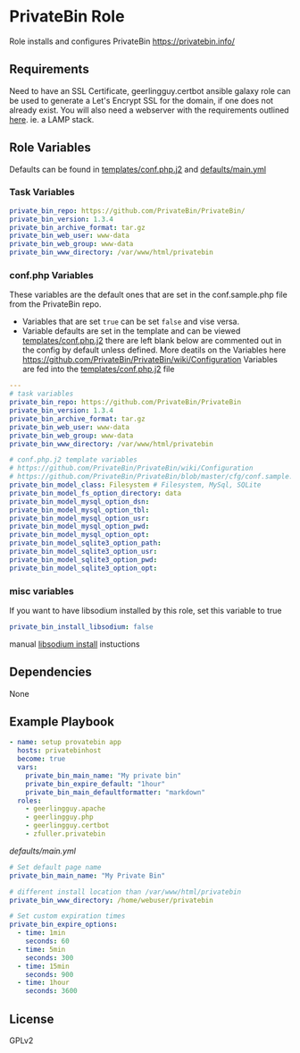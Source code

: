 # PrivateBin Role

Role installs and configures PrivateBin https://privatebin.info/

## Requirements

Need to have an SSL Certificate, geerlingguy.certbot ansible galaxy role can be used to generate a Let's Encrypt SSL for the domain, if one does not already exist.
You will also need a webserver with the requirements outlined [here](https://github.com/PrivateBin/PrivateBin/blob/master/INSTALL.md#installation).
ie. a LAMP stack.

## Role Variables
Defaults can be found in [templates/conf.php.j2](templates/conf.php.j2) and [defaults/main.yml](defaults/main.yml)

### Task Variables
```yaml
private_bin_repo: https://github.com/PrivateBin/PrivateBin/
private_bin_version: 1.3.4
private_bin_archive_format: tar.gz
private_bin_web_user: www-data
private_bin_web_group: www-data
private_bin_www_directory: /var/www/html/privatebin
```

### conf.php Variables
These variables are the default ones that are set in the conf.sample.php file from the PrivateBin repo.
* Variables that are set `true` can be set `false` and vise versa.
* Variable defaults are set in the template and can be viewed [templates/conf.php.j2](templates/conf.php.j2)
there are left blank below are commented out in the config by default unless defined.
More deatils on the Variables here https://github.com/PrivateBin/PrivateBin/wiki/Configuration
Variables are fed into the [templates/conf.php.j2](templates/conf.php.j2) file

```yaml
---
# task variables
private_bin_repo: https://github.com/PrivateBin/PrivateBin
private_bin_version: 1.3.4
private_bin_archive_format: tar.gz
private_bin_web_user: www-data
private_bin_web_group: www-data
private_bin_www_directory: /var/www/html/privatebin

# conf.php.j2 template variables
# https://github.com/PrivateBin/PrivateBin/wiki/Configuration
# https://github.com/PrivateBin/PrivateBin/blob/master/cfg/conf.sample.php
private_bin_model_class: Filesystem # Filesystem, MySql, SQLite
private_bin_model_fs_option_directory: data
private_bin_model_mysql_option_dsn:
private_bin_model_mysql_option_tbl:
private_bin_model_mysql_option_usr:
private_bin_model_mysql_option_pwd:
private_bin_model_mysql_option_opt:
private_bin_model_sqlite3_option_path:
private_bin_model_sqlite3_option_usr:
private_bin_model_sqlite3_option_pwd:
private_bin_model_sqlite3_option_opt:
```

### misc variables
If you want to have libsodium installed by this role, set this variable to true
```yaml
private_bin_install_libsodium: false
```

manual [libsodium install](https://doc.libsodium.org/installation/) instuctions

## Dependencies

None

## Example Playbook

```yaml
- name: setup provatebin app
  hosts: privatebinhost
  become: true
  vars:
    private_bin_main_name: "My private bin"
    private_bin_expire_default: "1hour"
    private_bin_main_defaultformatter: "markdown"
  roles:
    - geerlingguy.apache
    - geerlingguy.php
    - geerlingguy.certbot
    - zfuller.privatebin
```

*defaults/main.yml*
```yml
# Set default page name
private_bin_main_name: "My Private Bin"

# different install location than /var/www/html/privatebin
private_bin_www_directory: /home/webuser/privatebin

# Set custom expiration times
private_bin_expire_options:
  - time: 1min
    seconds: 60
  - time: 5min
    seconds: 300
  - time: 15min
    seconds: 900
  - time: 1hour
    seconds: 3600
```

## License

GPLv2
